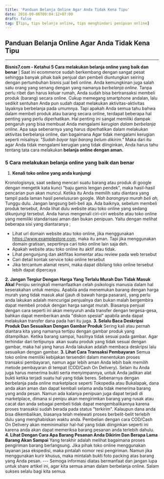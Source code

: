 ```yaml
---
title: 'Panduan Belanja Online Agar Anda Tidak Kena Tipu'
date: 2018-09-06T09:04:12+07:00
draft: false
tag: [Tips, tips belanja online, tips menghindari penipuan online]
---
```

## Panduan Belanja Online Agar Anda Tidak Kena Tipu
-----

**Bisnis7.com - Ketahui 5 Cara melakukan belanja online yang baik dan benar** | Saat ini ecommerce sudah berkembang dengan sangat pesat sehingga banyak pihak baik penjual dan pembeli diuntungkan seiring dengan pertumbuhan bisnis jual beli online. Anda kemungkinan juga salah satu orang yang senang dengan yang namanya _berbelanja online._ Tanpa perlu ribet dan harus keluar rumah, Anda sudah bisa bertransaksi membeli produk (barang) secara online. Cukup memegang smartphone andalan, lalu sedikit sentuhan Anda pun sudah dapat melakukan aktivitas-aktivitas layaknya berbelanja pada umumnya. Tapi apakah Anda semua tahu bahwa dalam membeli produk atau barang secara online, terdapat beberapa hal penting yang perlu diperhatikan. Hal penting ini sangat memiliki dampak pengaruh yang bisa membuat Anda mengalami _kerugian dalam berbelanja online_. Apa saja sebenarnya yang harus diperhatikan dalam melakukan aktivitas berbelanja online, dan bagaimana Agar tidak mengalami kerugian seperti misalnya: _"Sudah bayar tapi barang belum dikirim."_ Maka dari itu agar Anda tidak mengalami kerugian yang tidak diinginkan, Anda harus tahu tentang tata cara melakukan **belanja online dengan aman.**

### 5 Cara melakukan belanja online yang baik dan benar

1.  **Kenali toko online yang anda kunjungi**

Kronologisnya, saat sedang mencari suatu barang atau produk di google dengan mengetik kata kunci "baju gamis lengan pendek", maka hasil-hasil pencarian pun akan muncul. Ketika itu Anda memilih satu diantara yang tampil pada laman hasil penelusuran google. _Wah barangnya murah beli ah,_ Tunggu dulu. Jangan langsung beli-beli aja. Ada baiknya, sebelum membeli produk tersebut, Anda lihat dulu website atau toko online yang sedang dikunjungi tersebut. Anda harus mengenali ciri-ciri website atau toko online yang memiliki standarisasi aman dan bukan penipuan. Yaitu dengan melihat beberapa sisi yang diantaranya ;

*   Lihat url domain website atau toko online, jika menggunakan https://www.examplestore.com, maka itu aman. Tapi jika menggunakan domain gratisan, sepertinya cari toko online lain saja deh.
*   Apakah website atau toko online itu aktif atau tidak.
*   Lihat pengunjung dan aktifitas komentar atau review pada web tersebut
*   Cari detail kontak service toko online tersebut
*   Jika tercantum alamat resmi, maka dapat dibilang toko online tersebut lebih dapat dipercaya

**2\. Jangan Tergiur Dengan Harga Yang Terlalu Murah Dan Tidak Masuk Akal** Penipu seringkali memanfaatkan celah psikologis manusia dalam hal keserakahan untuk menipu. Apabila anda menemukan barang dengan harga murah yang tidak masuk akal (jauh di bawah harga pasaran), yang perlu anda lakukan adalah mencurigai penjualnya dan bukan malah bergembira dapat membeli produk dengan harga sangat murah. Biasanya penjual dengan cara seperti ini akan menyuruh anda transfer dengan tergesa-gesa, bahkan dapat memberikan anda "diskon spesial" apabila anda dapat melakukan transfer dana pada hari itu juga. **3\. Selalu Baca Deskripsi Produk Dan Sesuaikan Dengan Gambar Produk** Sering kali atau pernah diantara kita yang namanya tertipu dengan gambar produk yang ditampilkan. Ketika barang sampai, hasilnya tidak sesuai pada gambar. Agar terhindar dari tertipunya  akan suatu produk yang tidak sesuai dengan gambar, maka hal yang harus Anda lakukan adalah membaca deskripsi lalu sesuaikan dengan gambar. **3\. Lihat Cara Transaksi Pembayaran** Semua toko online memiliki kebijakan tersendiri dalam menentukan proses transaksi pembayaran, namun agar lebih aman Anda lebih baik memilih metode pembayaran di tempat (COD/Cash On Delivery). Selain itu Anda juga harus menerima bukti serta menyimpannya, untuk Anda jadikan alat bukti ketika terjadi suatu hal yang tidak beres. Sebenarnya dengan berbelanja pada online marketplace seperti Tokopedia atau Bukalapak, dana anda akan aman dan dapat kembali selama anda tidak menerima barang yang anda pesan. Namun ada kalanya penipuan juga dapat terjadi di marketplace, dimana si penipu akan mengirimkan barang yang rusak atau cacat dan anda sebagai pembeli tidak dapat mengembalikannya karena proses transaksi sudah berada pada status "terkirim". Kalaupun dana anda bisa dikembalikan, biasanya telah melewati proses berbelit-belit terlebih dulu yang menghabiskan waktu anda. Pembelian dengan cara COD/Cash On Delivery akan meminimalisir hal-hal yang tidak diinginkan seperti ini karena anda akan dapat memeriksa barang pesanan anda terlebih dahulu. **4\. Lihat Dengan Cara Apa Barang Pesanan Anda Dikirim Dan Berapa Lama Barang Akan Sampai** Yang terakhir adalah melihat bagaimana proses pengiriman barang berlangsung. Jika pihak toko online menggunakan layanan jasa ekspedisi, maka pintalah nomor resi pengiriman. Namun jika menggunakan kurir khusus, maka mintalah bukti foto packing atas barang yang Anda pesan. --- Semoga informasi diatas bermanfaat dan jangan lupa untuk share artikel ini, agar kita semua aman dalam berbelanja online. Salam sukses selalu bagi kita semua.